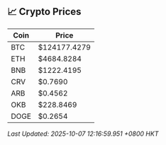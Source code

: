 ## 📈 Crypto Prices

| Coin | Price |
| ---- | ----- |
| BTC | $124177.4279 |
| ETH | $4684.8284 |
| BNB | $1222.4195 |
| CRV | $0.7690 |
| ARB | $0.4562 |
| OKB | $228.8469 |
| DOGE | $0.2654 |

_Last Updated: 2025-10-07 12:16:59.951 +0800 HKT_